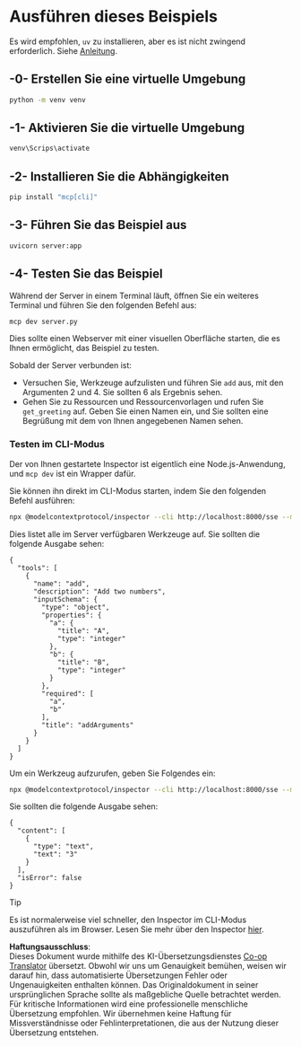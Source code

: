 <!--
CO_OP_TRANSLATOR_METADATA:
{
  "original_hash": "69ba3bd502bd743233137bac5539c08b",
  "translation_date": "2025-08-18T12:58:10+00:00",
  "source_file": "03-GettingStarted/05-sse-server/solution/python/README.md",
  "language_code": "de"
}
-->
# Ausführen dieses Beispiels

Es wird empfohlen, `uv` zu installieren, aber es ist nicht zwingend erforderlich. Siehe [Anleitung](https://docs.astral.sh/uv/#highlights).

## -0- Erstellen Sie eine virtuelle Umgebung

```bash
python -m venv venv
```

## -1- Aktivieren Sie die virtuelle Umgebung

```bash
venv\Scrips\activate
```

## -2- Installieren Sie die Abhängigkeiten

```bash
pip install "mcp[cli]"
```

## -3- Führen Sie das Beispiel aus

```bash
uvicorn server:app
```

## -4- Testen Sie das Beispiel

Während der Server in einem Terminal läuft, öffnen Sie ein weiteres Terminal und führen Sie den folgenden Befehl aus:

```bash
mcp dev server.py
```

Dies sollte einen Webserver mit einer visuellen Oberfläche starten, die es Ihnen ermöglicht, das Beispiel zu testen.

Sobald der Server verbunden ist:

- Versuchen Sie, Werkzeuge aufzulisten und führen Sie `add` aus, mit den Argumenten 2 und 4. Sie sollten 6 als Ergebnis sehen.
- Gehen Sie zu Ressourcen und Ressourcenvorlagen und rufen Sie `get_greeting` auf. Geben Sie einen Namen ein, und Sie sollten eine Begrüßung mit dem von Ihnen angegebenen Namen sehen.

### Testen im CLI-Modus

Der von Ihnen gestartete Inspector ist eigentlich eine Node.js-Anwendung, und `mcp dev` ist ein Wrapper dafür.

Sie können ihn direkt im CLI-Modus starten, indem Sie den folgenden Befehl ausführen:

```bash
npx @modelcontextprotocol/inspector --cli http://localhost:8000/sse --method tools/list
```

Dies listet alle im Server verfügbaren Werkzeuge auf. Sie sollten die folgende Ausgabe sehen:

```text
{
  "tools": [
    {
      "name": "add",
      "description": "Add two numbers",
      "inputSchema": {
        "type": "object",
        "properties": {
          "a": {
            "title": "A",
            "type": "integer"
          },
          "b": {
            "title": "B",
            "type": "integer"
          }
        },
        "required": [
          "a",
          "b"
        ],
        "title": "addArguments"
      }
    }
  ]
}
```

Um ein Werkzeug aufzurufen, geben Sie Folgendes ein:

```bash
npx @modelcontextprotocol/inspector --cli http://localhost:8000/sse --method tools/call --tool-name add --tool-arg a=1 --tool-arg b=2
```

Sie sollten die folgende Ausgabe sehen:

```text
{
  "content": [
    {
      "type": "text",
      "text": "3"
    }
  ],
  "isError": false
}
```

> [!TIP]
> Es ist normalerweise viel schneller, den Inspector im CLI-Modus auszuführen als im Browser.
> Lesen Sie mehr über den Inspector [hier](https://github.com/modelcontextprotocol/inspector).

**Haftungsausschluss**:  
Dieses Dokument wurde mithilfe des KI-Übersetzungsdienstes [Co-op Translator](https://github.com/Azure/co-op-translator) übersetzt. Obwohl wir uns um Genauigkeit bemühen, weisen wir darauf hin, dass automatisierte Übersetzungen Fehler oder Ungenauigkeiten enthalten können. Das Originaldokument in seiner ursprünglichen Sprache sollte als maßgebliche Quelle betrachtet werden. Für kritische Informationen wird eine professionelle menschliche Übersetzung empfohlen. Wir übernehmen keine Haftung für Missverständnisse oder Fehlinterpretationen, die aus der Nutzung dieser Übersetzung entstehen.